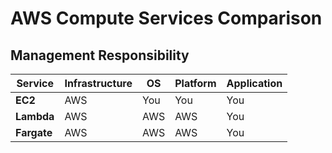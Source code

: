 # AWS Compute Services Comparison

## Management Responsibility

| Service | Infrastructure | OS | Platform | Application |
|---------|---------------|----|----------|-------------|
| **EC2** | AWS | You | You | You |
| **Lambda** | AWS | AWS | AWS | You |
| **Fargate** | AWS | AWS | AWS | You |
